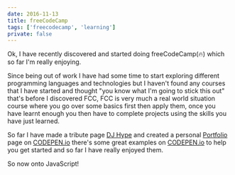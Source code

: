 ```yaml
---
date: 2016-11-13
title: freeCodeCamp
tags: ['freecodecamp', 'learning']
private: false
---
```


Ok, I have recently discovered and started doing freeCodeCamp(🔥)
which so far I'm really enjoying.

Since being out of work I have had some time to start exploring
different programming languages and technologies but I haven't found
any courses that I have started and thought "you know what I'm going
to stick this out" that's before I discovered FCC, FCC is very much a
real world situation course where you go over some basics first then
apply them, once you have learnt enough you then have to complete
projects using the skills you have just learned.

So far I have made a tribute page
[DJ Hype](http://codepen.io/spences10/full/NbqZob/) and created a
personal [Portfolio](http://codepen.io/spences10/full/NbGXoy/) page on
[CODEPEN.io](http://codepen.io/spences10/) there's some great examples
on [CODEPEN.io](http://codepen.io/) to help you get started and so far
I have really enjoyed them.

So now onto JavaScript!

